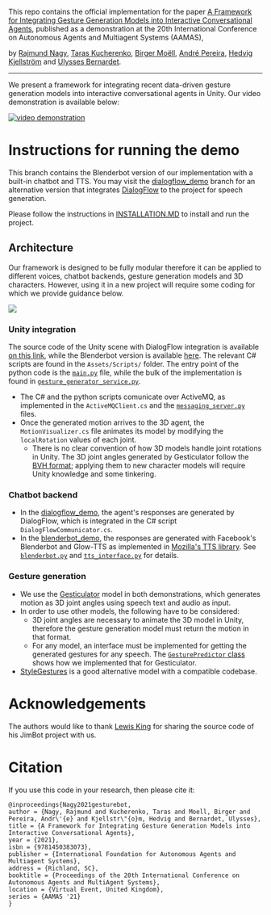 This repo contains the official implementation for the paper [A Framework for Integrating Gesture Generation Models into Interactive Conversational Agents](http://www.ifaamas.org/Proceedings/aamas2021/pdfs/p1779.pdf), published as a demonstration at the 20th International Conference on Autonomous Agents and Multiagent Systems (AAMAS),

by [Rajmund Nagy](https://nagyrajmund.github.io/), [Taras Kucherenko](https://svito-zar.github.io/), [Birger Moëll](https://www.kth.se/profile/bmoell?l=en), [André Pereira](https://sites.google.com/view/andre-pereira-phd), [Hedvig Kjellström](https://www.kth.se/profile/hedvig) and [Ulysses Bernardet](https://research.aston.ac.uk/en/persons/ulysses-bernardet).

-------------

We present a framework for integrating recent data-driven gesture generation models into interactive conversational agents in Unity. 
Our video demonstration is available below:

[![video demonstration](https://i.imgur.com/rqYRYam.png)](https://www.youtube.com/watch?v=jhgUBS0125A)


# Instructions for running the demo
This branch contains the Blenderbot version of our implementation with a built-in chatbot and TTS. You may visit the [dialogflow_demo](https://github.com/nagyrajmund/gesturebot/tree/dialogflow_demo/) branch for an alternative version that integrates [DialogFlow](https://cloud.google.com/dialogflow) to the project for speech generation.

Please follow the instructions in [INSTALLATION.MD](INSTALLATION.md) to install and run the project.

## Architecture

Our framework is designed to be fully modular therefore it can be applied to different voices, chatbot backends, gesture generation models and 3D characters. However, using it in a new project will require some coding for which we provide guidance below.

![](https://i.imgur.com/PSW6a23.jpg)

### Unity integration
The source code of the Unity scene with DialogFlow integration is available [on this link](https://drive.google.com/file/d/14URIJxO9vyMNHGWbkRyz_jEIiHPGhByM/view?usp=sharing), while the Blenderbot version is available [here](https://drive.google.com/file/d/1OTHe-0IaVKN2WRWusZlE9q259qOihXxj/view?usp=sharing). The relevant C# scripts are found in the `Assets/Scripts/` folder. The entry point of the python code is the [`main.py`](gesticulator/gesticulator/interface/main.py) file, while the bulk of the implementation is found in [`gesture_generator_service.py`](gesticulator/gesticulator/interface/gesture_generator_service.py).

- The C# and the python scripts comunicate over ActiveMQ, as implemented in the `ActiveMQClient.cs` and the [`messaging_server.py`](gesticulator/gesticulator/interface/messaging_server.py) files.
- Once the generated motion arrives to the 3D agent, the `MotionVisualizer.cs` file animates its model by modifying the `localRotation` values of each joint.
  - There is no clear convention of how 3D models handle joint rotations in Unity. The 3D joint angles generated by Gesticulator follow the [BVH format](https://research.cs.wisc.edu/graphics/Courses/cs-838-1999/Jeff/BVH.html); applying them to new character models will require Unity knowledge and some tinkering.

### Chatbot backend
- In the [dialogflow_demo](https://github.com/nagyrajmund/gesturebot/tree/dialogflow_demo/), the agent's responses are generated by DialogFlow, which is integrated in the C# script `DialogFlowCommunicator.cs`.
- In the [blenderbot_demo](https://github.com/nagyrajmund/gesturebot/), the responses are generated with Facebook's Blenderbot and Glow-TTS as implemented in [Mozilla's TTS library](https://github.com/mozilla/TTS). See [`blenderbot.py`](https://github.com/nagyrajmund/gesturebot/blob/blenderbot_demo/gesticulator/gesticulator/interface/blenderbot.py) and [`tts_interface.py`](https://github.com/nagyrajmund/gesturebot/blob/blenderbot_demo/gesticulator/gesticulator/interface/tts_interface.py) for details.

### Gesture generation
- We use the [Gesticulator](https://github.com/Svito-zar/gesticulator/) model in both demonstrations, which generates motion as 3D joint angles using speech text and audio as input.
- In order to use other models, the following have to be considered:
  - 3D joint angles are necessary to animate the 3D model in Unity, therefore the gesture generation model must return the motion in that format.
  - For any model, an interface must be implemented for getting the generated gestures for any speech. The [`GesturePredictor` class](https://github.com/nagyrajmund/gesturebot/blob/0e359c4bb64a4eb2203146738d583c3b10137871/gesticulator/gesticulator/interface/profiling/gesture_predictor.py#L19) shows how we implemented that for Gesticulator.
- [StyleGestures](https://github.com/simonalexanderson/StyleGestures/) is a good alternative model with a compatible codebase.

###  

# Acknowledgements
The authors would like to thank [Lewis King](https://lewisbenking.github.io/) for sharing the source code of his JimBot project with us.

# Citation
If you use this code in your research, then please cite it:

```
@inproceedings{Nagy2021gesturebot,
author = {Nagy, Rajmund and Kucherenko, Taras and Moell, Birger and Pereira, Andr\'{e} and Kjellstr\"{o}m, Hedvig and Bernardet, Ulysses},
title = {A Framework for Integrating Gesture Generation Models into Interactive Conversational Agents},
year = {2021},
isbn = {9781450383073},
publisher = {International Foundation for Autonomous Agents and Multiagent Systems},
address = {Richland, SC},
booktitle = {Proceedings of the 20th International Conference on Autonomous Agents and MultiAgent Systems},
location = {Virtual Event, United Kingdom},
series = {AAMAS '21}
}
```
